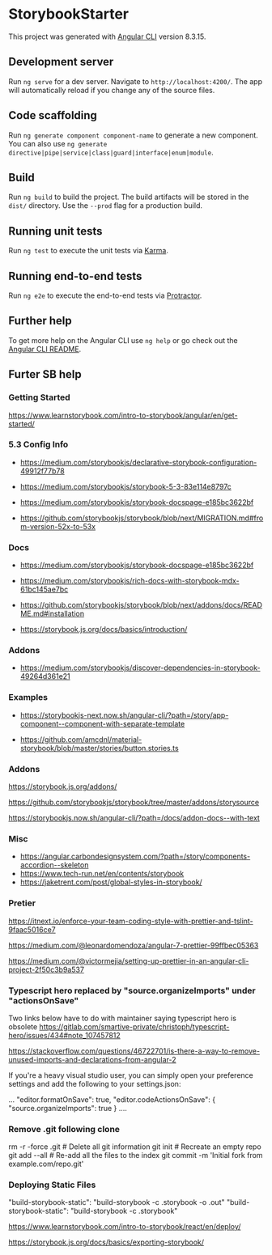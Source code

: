 # StorybookStarter

This project was generated with [Angular CLI](https://github.com/angular/angular-cli) version 8.3.15.

## Development server

Run `ng serve` for a dev server. Navigate to `http://localhost:4200/`. The app will automatically reload if you change any of the source files.

## Code scaffolding

Run `ng generate component component-name` to generate a new component. You can also use `ng generate directive|pipe|service|class|guard|interface|enum|module`.

## Build

Run `ng build` to build the project. The build artifacts will be stored in the `dist/` directory. Use the `--prod` flag for a production build.

## Running unit tests

Run `ng test` to execute the unit tests via [Karma](https://karma-runner.github.io).

## Running end-to-end tests

Run `ng e2e` to execute the end-to-end tests via [Protractor](http://www.protractortest.org/).

## Further help

To get more help on the Angular CLI use `ng help` or go check out the [Angular CLI README](https://github.com/angular/angular-cli/blob/master/README.md).

## Furter SB help

### Getting Started

https://www.learnstorybook.com/intro-to-storybook/angular/en/get-started/

### 5.3 Config Info
- https://medium.com/storybookjs/declarative-storybook-configuration-49912f77b78
- https://medium.com/storybookjs/storybook-5-3-83e114e8797c

- https://medium.com/storybookjs/storybook-docspage-e185bc3622bf
- https://github.com/storybookjs/storybook/blob/next/MIGRATION.md#from-version-52x-to-53x

### Docs

- https://medium.com/storybookjs/storybook-docspage-e185bc3622bf

- https://medium.com/storybookjs/rich-docs-with-storybook-mdx-61bc145ae7bc
- https://github.com/storybookjs/storybook/blob/next/addons/docs/README.md#installation
- https://storybook.js.org/docs/basics/introduction/

### Addons
- https://medium.com/storybookjs/discover-dependencies-in-storybook-49264d361e21

### Examples

- https://storybookjs-next.now.sh/angular-cli/?path=/story/app-component--component-with-separate-template

- https://github.com/amcdnl/material-storybook/blob/master/stories/button.stories.ts

### Addons

https://storybook.js.org/addons/

https://github.com/storybookjs/storybook/tree/master/addons/storysource

https://storybookjs.now.sh/angular-cli/?path=/docs/addon-docs--with-text

### Misc

- https://angular.carbondesignsystem.com/?path=/story/components-accordion--skeleton
- https://www.tech-run.net/en/contents/storybook
- https://jaketrent.com/post/global-styles-in-storybook/

### Pretier

https://itnext.io/enforce-your-team-coding-style-with-prettier-and-tslint-9faac5016ce7

https://medium.com/@leonardomendoza/angular-7-prettier-99ffbec05363

https://medium.com/@victormejia/setting-up-prettier-in-an-angular-cli-project-2f50c3b9a537

### Typescript hero replaced by "source.organizeImports" under "actionsOnSave"

Two links below have to do with maintainer saying typescript hero is obsolete
https://gitlab.com/smartive-private/christoph/typescript-hero/issues/434#note_107457812

https://stackoverflow.com/questions/46722701/is-there-a-way-to-remove-unused-imports-and-declarations-from-angular-2

If you're a heavy visual studio user, you can simply open your preference settings and add the following to your settings.json:

...
"editor.formatOnSave": true,
"editor.codeActionsOnSave": {
"source.organizeImports": true
}
....

### Remove .git following clone

rm -r -force .git # Delete all git information
git init # Recreate an empty repo
git add --all # Re-add all the files to the index
git commit -m 'Initial fork from example.com/repo.git'

### Deploying Static Files
"build-storybook-static": "build-storybook -c .storybook -o .out"
"build-storybook-static": "build-storybook -c .storybook"

https://www.learnstorybook.com/intro-to-storybook/react/en/deploy/

https://storybook.js.org/docs/basics/exporting-storybook/
